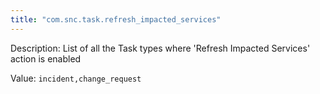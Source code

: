 ```yaml
---
title: "com.snc.task.refresh_impacted_services"
---
```


Description: List of all the Task types where 'Refresh Impacted Services' action is enabled

Value: `incident,change_request`